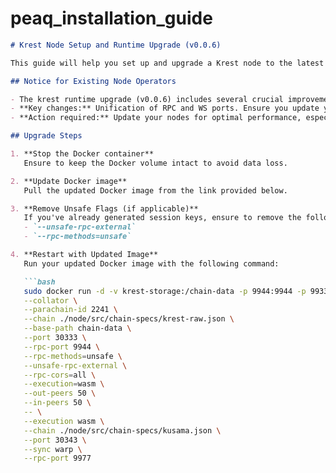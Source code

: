 # peaq_installation_guide
```markdown
# Krest Node Setup and Runtime Upgrade (v0.0.6)

This guide will help you set up and upgrade a Krest node to the latest version. The v0.0.6 release updates dependent libraries to enhance network features and stability, unifying the RPC and WS ports for improved performance.

## Notice for Existing Node Operators

- The krest runtime upgrade (v0.0.6) includes several crucial improvements.
- **Key changes:** Unification of RPC and WS ports. Ensure you update your binary/docker configurations to ensure a seamless experience.
- **Action required:** Update your nodes for optimal performance, especially for EVM functionality.

## Upgrade Steps

1. **Stop the Docker container**  
   Ensure to keep the Docker volume intact to avoid data loss.

2. **Update Docker image**  
   Pull the updated Docker image from the link provided below.

3. **Remove Unsafe Flags (if applicable)**  
   If you've already generated session keys, ensure to remove the following flags from your node configuration:
   - `--unsafe-rpc-external`
   - `--rpc-methods=unsafe`

4. **Restart with Updated Image**  
   Run your updated Docker image with the following command:

   ```bash
   sudo docker run -d -v krest-storage:/chain-data -p 9944:9944 -p 9933:9933 peaq/parachain:krest-v0.0.7 \
   --collator \
   --parachain-id 2241 \
   --chain ./node/src/chain-specs/krest-raw.json \
   --base-path chain-data \
   --port 30333 \
   --rpc-port 9944 \
   --rpc-methods=unsafe \
   --unsafe-rpc-external \
   --rpc-cors=all \
   --execution=wasm \
   --out-peers 50 \
   --in-peers 50 \
   -- \
   --execution wasm \
   --chain ./node/src/chain-specs/kusama.json \
   --port 30343 \
   --sync warp \
   --rpc-port 9977
   ```

